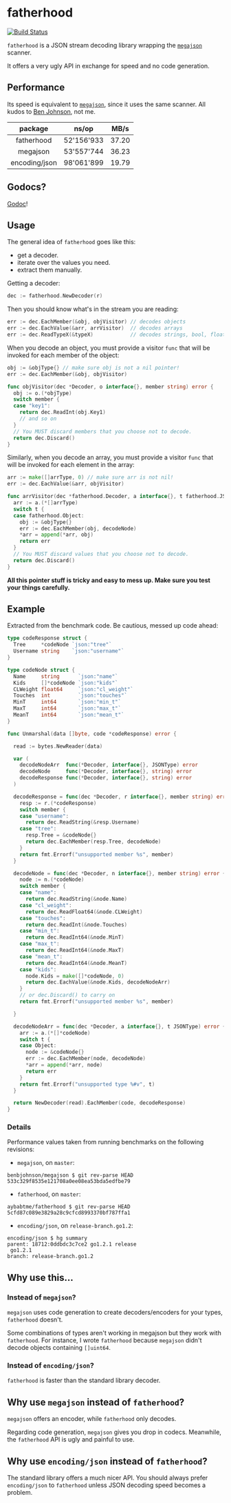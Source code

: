 fatherhood
==========
[![Build Status](https://drone.io/github.com/aybabtme/fatherhood/status.png)](https://drone.io/github.com/aybabtme/fatherhood/latest)

`fatherhood` is a JSON stream decoding library wrapping the
[`megajson`](https://github.com/benbjohnson/megajson) scanner.

It offers a very ugly API in exchange for speed and no code generation.

## Performance

Its speed is equivalent to [`megajson`](https://github.com/benbjohnson/megajson),
since it uses the same scanner.  All kudos to [Ben Johnson](https://github.com/benbjohnson), not me.

|    package    |      ns/op |  MB/s |
|:-------------:|:----------:|:-----:|
|  fatherhood   | 52'156'933 | 37.20 |
|   megajson    | 53'557'744 | 36.23 |
| encoding/json | 98'061'899 | 19.79 |


## Godocs?

[Godoc](http://godoc.org/github.com/aybabtme/fatherhood)!

## Usage

The general idea of `fatherhood` goes like this:

* get a decoder.
* iterate over the values you need.
* extract them manually.

Getting a decoder:
```go
dec := fatherhood.NewDecoder(r)
```

Then you should know what's in the stream you are reading:
```go
err := dec.EachMember(&obj, objVisitor) // decodes objects
err := dec.EachValue(&arr, arrVisitor)  // decodes arrays
err := dec.ReadTypeX(&typeX)            // decodes strings, bool, floats, ints, etc
```

When you decode an object, you must provide a visitor `func` that will be invoked for each member of the object:

```go
obj := &objType{} // make sure obj is not a nil pointer!
err := dec.EachMember(&obj, objVisitor)

func objVisitor(dec *Decoder, o interface{}, member string) error {
  obj := o.(*objType)
  switch member {
  case "key1":
    return dec.ReadInt(obj.Key1)
    // and so on
  }
  // You MUST discard members that you choose not to decode.
  return dec.Discard()
}
```

Similarly, when you decode an array, you must provide a visitor `func` that will be invoked for each element in the array:

```go
arr := make([]arrType, 0) // make sure arr is not nil!
err := dec.EachValue(&arr, objVisitor)

func arrVisitor(dec *fatherhood.Decoder, a interface{}, t fatherhood.JSONType) error {
  arr := a.(*[]arrType)
  switch t {
  case fatherhood.Object:
    obj := &objType{}
    err := dec.EachMember(obj, decodeNode)
    *arr = append(*arr, obj)
    return err
  }
  // You MUST discard values that you choose not to decode.
  return dec.Discard()
}
```

__All this pointer stuff is tricky and easy to mess up.  Make sure you test
your things carefully.__

## Example

Extracted from the benchmark code. Be cautious, messed up code ahead:

```go
type codeResponse struct {
  Tree     *codeNode `json:"tree"`
  Username string    `json:"username"`
}

type codeNode struct {
  Name     string      `json:"name"`
  Kids     []*codeNode `json:"kids"`
  CLWeight float64     `json:"cl_weight"`
  Touches  int         `json:"touches"`
  MinT     int64       `json:"min_t"`
  MaxT     int64       `json:"max_t"`
  MeanT    int64       `json:"mean_t"`
}

func Unmarshal(data []byte, code *codeResponse) error {

  read := bytes.NewReader(data)

  var (
    decodeNodeArr  func(*Decoder, interface{}, JSONType) error
    decodeNode     func(*Decoder, interface{}, string) error
    decodeResponse func(*Decoder, interface{}, string) error
  )

  decodeResponse = func(dec *Decoder, r interface{}, member string) error {
    resp := r.(*codeResponse)
    switch member {
    case "username":
      return dec.ReadString(&resp.Username)
    case "tree":
      resp.Tree = &codeNode{}
      return dec.EachMember(resp.Tree, decodeNode)
    }
    return fmt.Errorf("unsupported member %s", member)
  }

  decodeNode = func(dec *Decoder, n interface{}, member string) error {
    node := n.(*codeNode)
    switch member {
    case "name":
      return dec.ReadString(&node.Name)
    case "cl_weight":
      return dec.ReadFloat64(&node.CLWeight)
    case "touches":
      return dec.ReadInt(&node.Touches)
    case "min_t":
      return dec.ReadInt64(&node.MinT)
    case "max_t":
      return dec.ReadInt64(&node.MaxT)
    case "mean_t":
      return dec.ReadInt64(&node.MeanT)
    case "kids":
      node.Kids = make([]*codeNode, 0)
      return dec.EachValue(&node.Kids, decodeNodeArr)
    }
    // or dec.Discard() to carry on
    return fmt.Errorf("unsupported member %s", member)

  }

  decodeNodeArr = func(dec *Decoder, a interface{}, t JSONType) error {
    arr := a.(*[]*codeNode)
    switch t {
    case Object:
      node := &codeNode{}
      err := dec.EachMember(node, decodeNode)
      *arr = append(*arr, node)
      return err
    }
    return fmt.Errorf("unsupported type %#v", t)
  }

  return NewDecoder(read).EachMember(code, decodeResponse)
}
```

### Details

Performance values taken from running benchmarks on the following revisions:

* `megajson`, on `master`:

```
benbjohnson/megajson $ git rev-parse HEAD
533c329f8535e121708a0ee08ea53bda5edfbe79
```

* `fatherhood`, on `master`:

```
aybabtme/fatherhood $ git rev-parse HEAD
5cfd87c089e3829a28c9cfcd8993370bf787ffa1
```

* `encoding/json`, on `release-branch.go1.2`:

```
encoding/json $ hg summary
parent: 18712:0ddbdc3c7ce2 go1.2.1 release
 go1.2.1
branch: release-branch.go1.2
```

## Why use this...

### Instead of `megajson`?

`megajson` uses code generation to create decoders/encoders for your types,
`fatherhood` doesn't.

Some combinations of types aren't working in megajson but they work with
`fatherhood`. For instance, I wrote `fatherhood` because `megajson` didn't
decode objects containing `[]uint64`.

### Instead of `encoding/json`?

`fatherhood` is faster than the standard library decoder.

## Why use `megajson` instead of `fatherhood`?

`megajson` offers an encoder, while `fatherhood` only decodes.

Regarding code generation, `megajson` gives you drop in codecs.
Meanwhile, the `fatherhood` API is ugly and painful to use.


## Why use `encoding/json` instead of `fatherhood`?

The standard library offers a much nicer API. You should always prefer
`encoding/json` to `fatherhood` unless JSON decoding speed becomes a problem.
